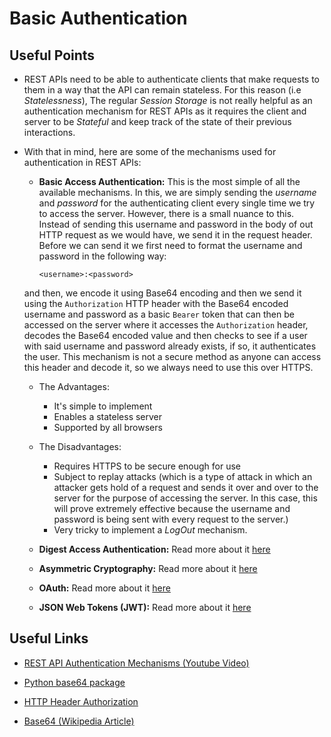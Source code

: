 # Basic Authentication

## Useful Points

- REST APIs need to be able to authenticate clients that make requests to them in a way that the API can remain stateless. For this reason (i.e _Statelessness_), The regular _Session Storage_ is not really helpful as an authentication mechanism for REST APIs as it requires the client and server to be _Stateful_ and keep track of the state of their previous interactions.

- With that in mind, here are some of the mechanisms used for authentication in REST APIs:

  + **Basic Access Authentication:** This is the most simple of all the available mechanisms. In this, we are simply sending the _username_ and _password_ for the authenticating client every single time we try to access the server. However, there is a small nuance to this. Instead of sending this username and password in the body of out HTTP request as we would have, we send it in the request header. Before we can send it we first need to format the username and password in the following way:

    ```
    <username>:<password>
    ```
  and then, we encode it using Base64 encoding and then we send it using the `Authorization` HTTP header with the Base64 encoded username and password as a basic `Bearer` token that can then be accessed on the server where it accesses the `Authorization` header, decodes the Base64 encoded value and then checks to see if a user with said username and password already exists, if so, it authenticates the user. This mechanism is not a secure method as anyone can access this header and decode it, so we always need to use this over HTTPS.

    * The Advantages:
        - It's simple to implement
        - Enables a stateless server
        - Supported by all browsers

    * The Disadvantages:
        - Requires HTTPS to be secure enough for use
        - Subject to replay attacks (which is a type of attack in which an attacker gets hold of a request and sends it over and over to the server for the purpose of accessing the server. In this case, this will prove extremely effective because the username and password is being sent with every request to the server.)
        - Very tricky to implement a _LogOut_ mechanism.

  + **Digest Access Authentication:** Read more about it [here](https://en.wikipedia.org/wiki/Digest_access_authentication)

  + **Asymmetric Cryptography:** Read more about it [here](https://en.wikipedia.org/wiki/Public-key_cryptography)

  + **OAuth:** Read more about it [here](https://en.wikipedia.org/wiki/OAuth)

  + **JSON Web Tokens (JWT):** Read more about it [here](https://en.wikipedia.org/wiki/JSON_Web_Token)

## Useful Links

- [REST API Authentication Mechanisms (Youtube Video)](https://www.youtube.com/watch?v=501dpx2IjGY)

- [Python base64 package](https://docs.python.org/3.7/library/base64.html)

- [HTTP Header Authorization](https://developer.mozilla.org/en-US/docs/Web/HTTP/Headers/Authorization)

- [Base64 (Wikipedia Article)](https://en.wikipedia.org/wiki/Base64)